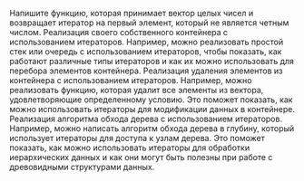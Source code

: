 Напишите функцию, которая принимает вектор целых чисел и возвращает итератор на первый элемент, который не является четным числом.
Реализация своего собственного контейнера с использованием итераторов. Например, можно реализовать простой стек или очередь с использованием итераторов, чтобы показать, как работают различные типы итераторов и как их можно использовать для перебора элементов контейнера.
Реализация удаления элементов из контейнера с использованием итераторов. Например, можно реализовать функцию, которая удалит все элементы из вектора, удовлетворяющие определенному условию. Это поможет показать, как можно использовать итераторы для модификации данных в контейнере.
Реализация алгоритма обхода дерева с использованием итераторов. Например, можно написать алгоритм обхода дерева в глубину, который использует итераторы для доступа к узлам дерева. Это поможет показать, как можно использовать итераторы для обработки иерархических данных и как они могут быть полезны при работе с древовидными структурами данных.